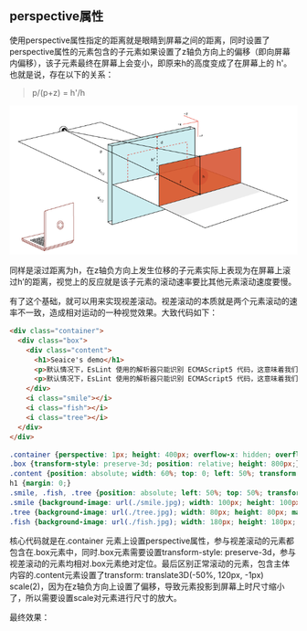 ## perspective属性

使用perspective属性指定的距离就是眼睛到屏幕之间的距离，同时设置了perspective属性的元素包含的子元素如果设置了z轴负方向上的偏移（即向屏幕内偏移），该子元素最终在屏幕上会变小，即原来h的高度变成了在屏幕上的 h'。也就是说，存在以下的关系：

> p/(p+z) = h'/h

![](../static/css3d-perspective.png)

同样是滚过距离为h，在z轴负方向上发生位移的子元素实际上表现为在屏幕上滚过h’的距离，视觉上的反应就是该子元素的滚动速率要比其他元素滚动速度要慢。

有了这个基础，就可以用来实现视差滚动。视差滚动的本质就是两个元素滚动的速率不一致，造成相对运动的一种视觉效果。大致代码如下：

```html
<div class="container">
  <div class="box">
    <div class="content">
      <h1>Seaice's demo</h1>
      <p>默认情况下，EsLint 使用的解析器只能识别 ECMAScript5 代码，这意味着我们如果在代码中使用 ES6 语法，在执行 eslint 命令时就会报语法错误。因此我们还需要修改相关的解析器选项，正如上面给出的配置（上面的代码同时增加了对JSX语法的支持）。另外，还需要在 env 配置项中添加 es6 环境，以便于我们使用 ES6 新增的全局变量（例如Symbol类型等等），这样我们就可以在项目中畅快地使用 ES6 语法了。</p>
      <p>默认情况下，EsLint 使用的解析器只能识别 ECMAScript5 代码，这意味着我们如果在代码中使用 ES6 语法，在执行 eslint 命令时就会报语法错误。因此我们还需要修改相关的解析器选项，正如上面给出的配置（上面的代码同时增加了对JSX语法的支持）。另外，还需要在 env 配置项中添加 es6 环境，以便于我们使用 ES6 新增的全局变量（例如Symbol类型等等），这样我们就可以在项目中畅快地使用 ES6 语法了。</p>
    </div>
    <i class="smile"></i>
    <i class="fish"></i>
    <i class="tree"></i>
  </div>
</div>
```

```css
.container {perspective: 1px; height: 400px; overflow-x: hidden; overflow-y: auto;}
.box {transform-style: preserve-3d; position: relative; height: 800px;}
.content {position: absolute; width: 60%; top: 0; left: 50%; transform: translate3D(-50%, 120px, -1px) scale(2); background-color: gray; height: 600px; opacity: .5; box-sizing: border-box; padding: 20px;}
h1 {margin: 0;}
.smile, .fish, .tree {position: absolute; left: 50%; top: 50%; transform: translate(-50%, -50%); background-size: contain; background-position: 50% 50%; background-repeat: no-repeat;}
.smile {background-image: url(./smile.jpg); width: 100px; height: 100px; margin-top: -200px; margin-left: -400px;}
.tree {background-image: url(./tree.jpg); width: 80px; height: 80px; margin-top: 100px; margin-left: 400px;}
.fish {background-image: url(./fish.jpg); width: 180px; height: 180px; margin-top: 200px; margin-left: -500px;}
```

核心代码就是在.container 元素上设置perspective属性，参与视差滚动的元素都包含在.box元素中，同时.box元素需要设置transform-style: preserve-3d，参与视差滚动的元素均相对.box元素绝对定位。最后区别正常滚动的元素，包含主体内容的.content元素设置了transform: translate3D(-50%, 120px, -1px) scale(2)，因为在z轴负方向上设置了偏移，导致元素投影到屏幕上时尺寸缩小了，所以需要设置scale对元素进行尺寸的放大。

最终效果：